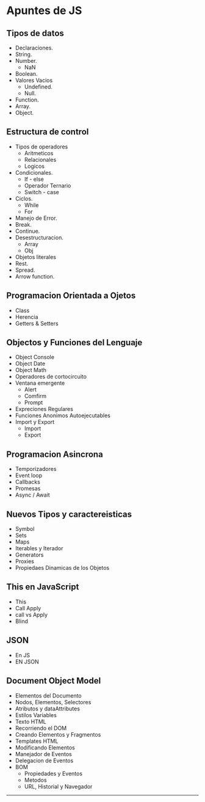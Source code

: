 # Apuntes de JS

## Tipos de datos

- Declaraciones.
- String.
- Number.
  - NaN
- Boolean.
- Valores Vacios
  - Undefined.
  - Null.
- Function.
- Array.
- Object.

## Estructura de control

- Tipos de operadores
  - Aritmeticos
  - Relacionales
  - Logicos
- Condicionales.
  - If - else
  - Operador Ternario
  - Switch - case
- Ciclos.
  - While
  - For
- Manejo de Error.
- Break.
- Continue.
- Desestructuracion.
  - Array
  - Obj
- Objetos literales
- Rest.
- Spread.
- Arrow function.

## Programacion Orientada a Ojetos

- Class
- Herencia
- Getters & Setters

## Objectos y Funciones del Lenguaje

- Object Console
- Object Date
- Object Math
- Operadores de cortocircuito
- Ventana emergente
  - Alert
  - Comfirm
  - Prompt
- Expreciones Regulares
- Funciones Anonimos Autoejecutables
- Import y Export
  - Import
  - Export

## Programacion Asincrona

- Temporizadores
- Event loop
- Callbacks
- Promesas
- Async / Await

## Nuevos Tipos y caractereisticas

- Symbol
- Sets
- Maps
- Iterables y Iterador
- Generators
- Proxies
- Propiedaes Dinamicas de los Objetos

## This en JavaScript

- This
- Call Apply
- call vs Apply
- Blind

## JSON

- En JS
- EN JSON

## Document Object Model

- Elementos del Documento
- Nodos, Elementos, Selectores
- Atributos y dataAttributes
- Estilos Variables
- Texto HTML
- Recorriendo el DOM
- Creando Elementos y Fragmentos
- Templates HTML
- Modificando Elementos
- Manejador de Eventos
- Delegacion de Eventos
- BOM
  - Propiedades y Eventos
  - Metodos
  - URL, Historial y Navegador

---
